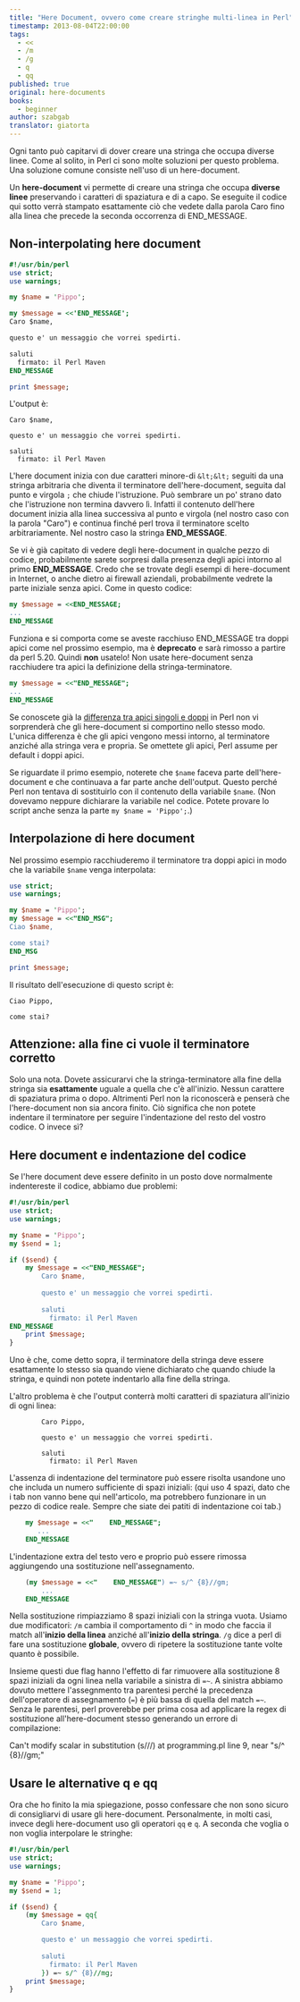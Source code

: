 ```yaml
---
title: "Here Document, ovvero come creare stringhe multi-linea in Perl"
timestamp: 2013-08-04T22:00:00
tags:
  - <<
  - /m
  - /g
  - q
  - qq
published: true
original: here-documents
books:
  - beginner
author: szabgab
translator: giatorta
---
```



Ogni tanto può capitarvi di dover creare una stringa che occupa diverse linee.
Come al solito, in Perl ci sono molte soluzioni per questo problema.
Una soluzione comune consiste nell'uso di un here-document.


Un <b>here-document</b> vi permette di creare una stringa che occupa <b>diverse linee</b> preservando
i caratteri di spaziatura e di a capo. Se eseguite il codice qui sotto verrà stampato esattamente ciò che vedete
dalla parola Caro fino alla linea che precede la seconda occorrenza di END_MESSAGE.

## Non-interpolating here document

```perl
#!/usr/bin/perl
use strict;
use warnings;

my $name = 'Pippo';

my $message = <<'END_MESSAGE';
Caro $name,

questo e' un messaggio che vorrei spedirti.

saluti
  firmato: il Perl Maven
END_MESSAGE

print $message;
```

L'output è:

```
Caro $name,

questo e' un messaggio che vorrei spedirti.

saluti
  firmato: il Perl Maven
```

L'here document inizia con due caratteri minore-di `&lt;&lt;` seguiti da una stringa arbitraria che diventa
il terminatore dell'here-document, seguita dal punto e virgola `;` che chiude l'istruzione.
Può sembrare un po' strano dato che l'istruzione non termina davvero lì. Infatti il contenuto dell'here document
inizia alla linea successiva al punto e virgola (nel nostro caso con la parola "Caro") e continua finché perl trova il
terminatore scelto arbitrariamente. Nel nostro caso la stringa <b>END_MESSAGE</b>.

Se vi è già capitato di vedere degli here-document in qualche pezzo di codice, probabilmente sarete sorpresi dalla presenza degli apici intorno al primo <b>END_MESSAGE</b>. Credo che se trovate degli esempi di here-document in Internet, o anche dietro ai firewall aziendali,
probabilmente vedrete la parte iniziale senza apici. Come in questo codice:

```perl
my $message = <<END_MESSAGE;
...
END_MESSAGE
```

Funziona e si comporta come se aveste racchiuso END_MESSAGE tra doppi apici come nel prossimo esempio,
ma è <b>deprecato</b> e sarà rimosso a partire da perl 5.20. Quindi <b>non</b> usatelo! Non usate here-document
senza racchiudere tra apici la definizione della stringa-terminatore.

```perl
my $message = <<"END_MESSAGE";
...
END_MESSAGE
```

Se conoscete già la
[differenza tra apici singoli e doppi](/quoted-interpolated-and-escaped-strings-in-perl)
in Perl non vi sorprenderà che gli here-document si comportino nello stesso modo.
L'unica differenza è che gli apici vengono messi
intorno, al terminatore anziché alla stringa vera e propria. Se omettete gli apici, Perl assume per default i doppi apici.

Se riguardate il primo esempio, noterete che `$name` faceva parte dell'here-document
e che continuava a far parte anche dell'output. Questo perché Perl non tentava di sostituirlo
con il contenuto della variabile `$name`. (Non dovevamo neppure dichiarare la variabile nel
codice. Potete provare lo script anche senza la parte `my $name = 'Pippo';`.)

## Interpolazione di here document

Nel prossimo esempio racchiuderemo il terminatore tra doppi apici in modo che la variabile `$name`
venga interpolata:

```perl
use strict;
use warnings;

my $name = 'Pippo';
my $message = <<"END_MSG";
Ciao $name,

come stai?
END_MSG

print $message;
```

Il risultato dell'esecuzione di questo script è:

```
Ciao Pippo,

come stai?
```

## Attenzione: alla fine ci vuole il terminatore corretto

Solo una nota. Dovete assicurarvi che la stringa-terminatore alla fine della stringa
sia <b>esattamente</b> uguale a quella che c'è all'inizio. Nessun carattere di spaziatura prima o dopo.
Altrimenti Perl non la riconoscerà e penserà che l'here-document non sia ancora finito.
Ciò significa che non potete indentare il terminatore per seguire l'indentazione del resto del vostro codice.
O invece sì?

## Here document e indentazione del codice

Se l'here document deve essere definito in un posto dove normalmente indentereste
il codice, abbiamo due problemi:


```perl
#!/usr/bin/perl
use strict;
use warnings;

my $name = 'Pippo';
my $send = 1;

if ($send) {
    my $message = <<"END_MESSAGE";
        Caro $name,
    
        questo e' un messaggio che vorrei spedirti.
    
        saluti
          firmato: il Perl Maven
END_MESSAGE
    print $message;
}
```

Uno è che, come detto sopra, il terminatore della stringa deve essere esattamente lo stesso sia quando viene
dichiarato che quando chiude la stringa, e quindi non potete indentarlo alla fine della stringa. 

L'altro problema è che l'output conterrà molti caratteri di spaziatura all'inizio di ogni linea:

```
        Caro Pippo,
    
        questo e' un messaggio che vorrei spedirti.
    
        saluti
          firmato: il Perl Maven
```

L'assenza di indentazione del terminatore può essere risolta usandone uno che
includa un numero sufficiente di spazi iniziali: (qui uso 4 spazi, dato che i tab non
vanno bene qui nell'articolo, ma potrebbero funzionare in un pezzo di codice reale. Sempre che siate dei patiti
di indentazione coi tab.)

```perl
    my $message = <<"    END_MESSAGE";
       ...
    END_MESSAGE
```

L'indentazione extra del testo vero e proprio può essere rimossa aggiungendo una sostituzione nell'assegnamento.

```perl
    (my $message = <<"    END_MESSAGE") =~ s/^ {8}//gm; 
        ...
    END_MESSAGE
```

Nella sostituzione rimpiazziamo 8 spazi iniziali con la stringa vuota. Usiamo due modificatori:
`/m` cambia il comportamento di `^` in modo che faccia il match all'<b>inizio della linea</b>
anziché all'<b>inizio della stringa</b>.  `/g` dice a perl di fare una sostituzione <b>globale</b>,
ovvero di ripetere la sostituzione tante volte quanto è possibile.

Insieme questi due flag hanno l'effetto di far rimuovere alla sostituzione 8 spazi iniziali da ogni linea nella
variabile a sinistra di `=~`.
A sinistra abbiamo dovuto mettere l'assegnmento tra parentesi perché la precedenza
dell'operatore di assegnamento (`=`) è più bassa di quella del match `=~`. Senza
le parentesi, perl proverebbe per prima cosa ad applicare la regex di sostituzione all'here-document stesso
generando un errore di compilazione:

Can't modify scalar in substitution (s///) at programming.pl line 9, near "s/^ {8}//gm;"

## Usare le alternative q e qq

Ora che ho finito la mia spiegazione, posso confessare che non sono sicuro di consigliarvi di usare gli here-document.
Personalmente, in molti casi, invece degli here-document uso gli operatori `qq` e `q`.
A seconda che voglia o non voglia interpolare le stringhe:

```perl
#!/usr/bin/perl
use strict;
use warnings;

my $name = 'Pippo';
my $send = 1;

if ($send) {
    (my $message = qq{
        Caro $name,

        questo e' un messaggio che vorrei spedirti.
    
        saluti
          firmato: il Perl Maven
        }) =~ s/^ {8}//mg;
    print $message;
}
```

